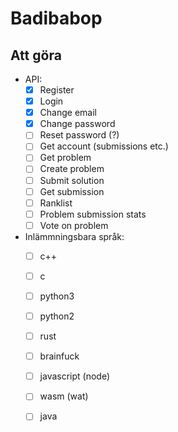 # Badibabop

## Att göra

* API:
	- [x] Register
	- [x] Login
	- [x] Change email
	- [x] Change password
	- [ ] Reset password (?)
	- [ ] Get account (submissions etc.)
	- [ ] Get problem
	- [ ] Create problem
	- [ ] Submit solution
	- [ ] Get submission
	- [ ] Ranklist
	- [ ] Problem submission stats
	- [ ] Vote on problem

* Inlämmningsbara språk:
	- [ ] c++
	- [ ] c
	- [ ] python3
	- [ ] python2
	- [ ] rust
	- [ ] brainfuck
	- [ ] javascript (node)
	- [ ] wasm (wat)
	- [ ] java

